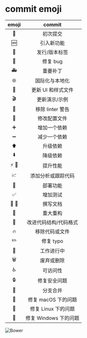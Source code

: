 # commit emoji

|            emoji            |        commit         |
| :-------------------------: | :-------------------: |
|           :tada:            |       初次提交        |
|            :new:            |      引入新功能       |
|         :bookmark:          |     发行/版本标签     |
|            :bug:            |       修复 bug        |
|         :ambulance:         |       重要补丁        |
|   :globe_with_meridians:    |    国际化与本地化     |
|         :lipstick:          |  更新 UI 和样式文件   |
|          :clapper:          |     更新演示/示例     |
|      :rotating_light:       |   移除 linter 警告    |
|          :wrench:           |     修改配置文件      |
|      :heavy_plus_sign:      |     增加一个依赖      |
|     :heavy_minus_sign:      |     减少一个依赖      |
|         :arrow_up:          |       升级依赖        |
|        :arrow_down:         |       降级依赖        |
|      :zap: :racehorse:      |       提升性能        |
| :chart_with_upwards_trend:  |  添加分析或跟踪代码   |
|          :rocket:           |       部署功能        |
|     :white_check_mark:      |       增加测试        |
|        :memo: :book:        |       撰写文档        |
|          :hammer:           |       重大重构        |
|            :art:            | 改进代码结构/代码格式 |
|           :fire:            |    移除代码或文件     |
|          :pencil2:          |       修复 typo       |
|       :construction:        |      工作进行中       |
|        :wastebasket:        |      废弃或删除       |
|        :wheelchair:         |       可访问性        |
|           :lock:            |     修复安全问题      |
| :twisted_rightwards_arrows: |       分支合并        |
|           :apple:           |  修复 macOS 下的问题  |
|          :penguin:          |  修复 Linux 下的问题  |
|      :checkered_flag:       | 修复 Windows 下的问题 |

![Bower](https://img.shields.io/bower/l/vue)
